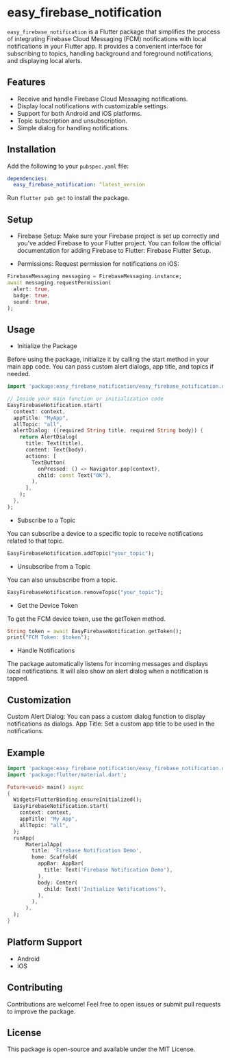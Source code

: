 # easy_firebase_notification

`easy_firebase_notification` is a Flutter package that simplifies the process of integrating Firebase Cloud Messaging (FCM) notifications with local notifications in your Flutter app. It provides a convenient interface for subscribing to topics, handling background and foreground notifications, and displaying local alerts.

## Features

- Receive and handle Firebase Cloud Messaging notifications.
- Display local notifications with customizable settings.
- Support for both Android and iOS platforms.
- Topic subscription and unsubscription.
- Simple dialog for handling notifications.

## Installation

Add the following to your `pubspec.yaml` file:

```yaml
dependencies:
  easy_firebase_notification: ^latest_version
```
Run ```flutter pub get``` to install the package.
## Setup

- Firebase Setup: Make sure your Firebase project is set up correctly and you've added Firebase to your Flutter project. You can follow the official documentation for adding Firebase to Flutter: Firebase Flutter Setup.

- Permissions: Request permission for notifications on iOS:

```dart
FirebaseMessaging messaging = FirebaseMessaging.instance;
await messaging.requestPermission(
  alert: true,
  badge: true,
  sound: true,
);
```

## Usage
- Initialize the Package

Before using the package, initialize it by calling the start method in your main app code. You can pass custom alert dialogs, app title, and topics if needed.

```dart
import 'package:easy_firebase_notification/easy_firebase_notification.dart';

// Inside your main function or initialization code
EasyFirebaseNotification.start(
  context: context,
  appTitle: "MyApp",
  allTopic: "all",
  alertDialog: ({required String title, required String body}) {
    return AlertDialog(
      title: Text(title),
      content: Text(body),
      actions: [
        TextButton(
          onPressed: () => Navigator.pop(context),
          child: const Text("OK"),
        ),
      ],
    );
  },
);
```

- Subscribe to a Topic

You can subscribe a device to a specific topic to receive notifications related to that topic.

```dart
EasyFirebaseNotification.addTopic("your_topic");
```

- Unsubscribe from a Topic

You can also unsubscribe from a topic.

```dart
EasyFirebaseNotification.removeTopic("your_topic");
```

- Get the Device Token

To get the FCM device token, use the getToken method.

```dart
String token = await EasyFirebaseNotification.getToken();
print("FCM Token: $token");
```

- Handle Notifications

The package automatically listens for incoming messages and displays local notifications. It will also show an alert dialog when a notification is tapped.

## Customization

Custom Alert Dialog: You can pass a custom dialog function to display notifications as dialogs.
App Title: Set a custom app title to be used in the notifications.

## Example

```dart
import 'package:easy_firebase_notification/easy_firebase_notification.dart';
import 'package:flutter/material.dart';

Future<void> main() async
{
  WidgetsFlutterBinding.ensureInitialized();
  EasyFirebaseNotification.start(
    context: context,
    appTitle: "My App",
    allTopic: "all",
  );
  runApp(
      MaterialApp(
        title: 'Firebase Notification Demo',
        home: Scaffold(
          appBar: AppBar(
            title: Text('Firebase Notification Demo'),
          ),
          body: Center(
            child: Text('Initialize Notifications'),
          ),
        ),
      ),
  );
}
```

## Platform Support

- Android
- iOS

## Contributing

Contributions are welcome! Feel free to open issues or submit pull requests to improve the package.
## License

This package is open-source and available under the MIT License.